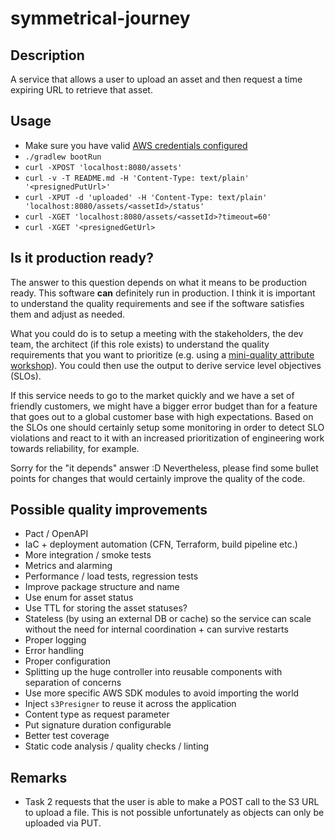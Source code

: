 # symmetrical-journey

## Description

A service that allows a user to upload an asset and then
request a time expiring URL to retrieve that asset.

## Usage

- Make sure you have valid [AWS credentials configured](https://docs.aws.amazon.com/sdk-for-java/v1/developer-guide/setup-credentials.html)
- `./gradlew bootRun`
- `curl -XPOST 'localhost:8080/assets'`
- `curl -v -T README.md -H 'Content-Type: text/plain' '<presignedPutUrl>'`
- `curl -XPUT -d 'uploaded' -H 'Content-Type: text/plain' 'localhost:8080/assets/<assetId>/status'`
- `curl -XGET 'localhost:8080/assets/<assetId>?timeout=60'`
- `curl -XGET '<presignedGetUrl>`

## Is it production ready?

The answer to this question depends on what it means to be production ready. This software **can** definitely run in production. I think it is important to understand the quality requirements and see if the software satisfies them and adjust as needed.

What you could do is to setup a meeting with the stakeholders, the dev team, the architect (if this role exists) to understand the quality requirements that you want to prioritize (e.g. using a [mini-quality attribute workshop](https://dev.to/frosnerd/quality-attributes-in-software-1ha9)). You could then use the output to derive service level objectives (SLOs).

If this service needs to go to the market quickly and we have a set of friendly customers, we might have a bigger error budget than for a feature that goes out to a global customer base with high expectations. Based on the SLOs one should certainly setup some monitoring in order to detect SLO violations and react to it with an increased prioritization of engineering work towards reliability, for example.

Sorry for the "it depends" answer :D Nevertheless, please find some bullet points for changes that would certainly improve the quality of the code.

## Possible quality improvements

- Pact / OpenAPI
- IaC + deployment automation (CFN, Terraform, build pipeline etc.)
- More integration / smoke tests
- Metrics and alarming
- Performance / load tests, regression tests
- Improve package structure and name
- Use enum for asset status
- Use TTL for storing the asset statuses?
- Stateless (by using an external DB or cache) so the service can scale without the need for internal coordination + can survive restarts
- Proper logging
- Error handling
- Proper configuration
- Splitting up the huge controller into reusable components with separation of concerns
- Use more specific AWS SDK modules to avoid importing the world
- Inject `s3Presigner` to reuse it across the application
- Content type as request parameter
- Put signature duration configurable
- Better test coverage
- Static code analysis / quality checks / linting

## Remarks

- Task 2 requests that the user is able to make a POST call to the S3 URL to upload a file. This is not possible unfortunately as objects can only be uploaded via PUT.
